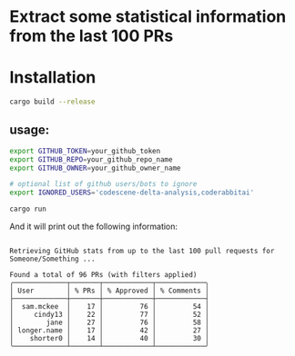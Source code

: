 # Extract some statistical information from the last 100 PRs

# Installation

```bash
cargo build --release
```


## usage:
```bash
export GITHUB_TOKEN=your_github_token
export GITHUB_REPO=your_github_repo_name
export GITHUB_OWNER=your_github_owner_name

# optional list of github users/bots to ignore
export IGNORED_USERS='codescene-delta-analysis,coderabbitai'

cargo run

```

And it will print out the following information:
```text

Retrieving GitHub stats from up to the last 100 pull requests for Someone/Something ...

Found a total of 96 PRs (with filters applied)
╭─────────────┬───────┬────────────┬────────────╮
│ User        │ % PRs │ % Approved │ % Comments │
├─────────────┼───────┼────────────┼────────────┤
│  sam.mckee  │    17 │         76 │         54 │
│     cindy13 │    22 │         77 │         52 │
│        jane │    27 │         76 │         58 │
│ longer.name │    17 │         42 │         27 │
│    shorter0 │    14 │         40 │         30 │
╰─────────────┴───────┴────────────┴────────────╯
```
